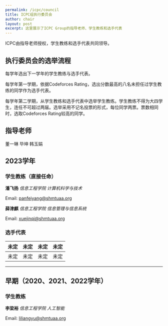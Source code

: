 ```yaml
---
permalink: /icpc/council
title: ICPC组执行委员会
author: chair
layout: post
excerpt: 这里展示了ICPC Group的指导老师、学生教练和选手代表
---
```


ICPC由指导老师授权，学生教练和选手代表共同领导。

## 执行委员会的选举流程

每学年选出下一学年的学生教练与选手代表。

每学年第一学期，依据Codeforces Rating，选出分数最高的八名未担任过学生教练的同学作为选手代表。

每学年第二学期，从学生教练和选手代表中选举学生教练。学生教练不得为大四学生，连任不可超过两届。选举采用不记名投票的形式，每位同学两票。票数相同时，选取Codeforces Rating较高的同学。

## 指导老师

董一琳 毕坤 韩玉娟

## 2023学年

### 学生教练（直接任命）

**潘飞扬** _信息工程学院 计算机科学与技术_

Email: [panfeiyang@shmtuaa.org](mailto:panfeiyang@shmtuaa.org)

**薛津麒** _信息工程学院 信息管理与信息系统_

Email: [xuejinqi@shmtuaa.org](mailto:xuejinqi@shmtuaa.org)

### 选手代表
|    未定    |    未定    |    未定    |     未定     |
|:--------:|:--------:|:--------:|:----------:|
|   未定	    |   未定	    |    未定    |     未定     |

---

## 早期（2020、2021、2022学年）

### 学生教练

**李梁裕** _信息工程学院 人工智能_

Email: [liliangyu@shmtuaa.org](mailto:liliangyu@shmtuaa.org)



